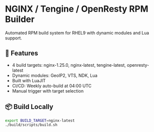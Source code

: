 # NGINX / Tengine / OpenResty RPM Builder

Automated RPM build system for RHEL9 with dynamic modules and Lua support.

## 🚀 Features
- 4 build targets: nginx-1.25.0, nginx-latest, tengine-latest, openresty-latest
- Dynamic modules: GeoIP2, VTS, NDK, Lua
- Built with LuaJIT
- CI/CD: Weekly auto-build at 04:00 UTC
- Manual trigger with target selection

## 📦 Build Locally
```bash
export BUILD_TARGET=nginx-latest
./build/scripts/build.sh
